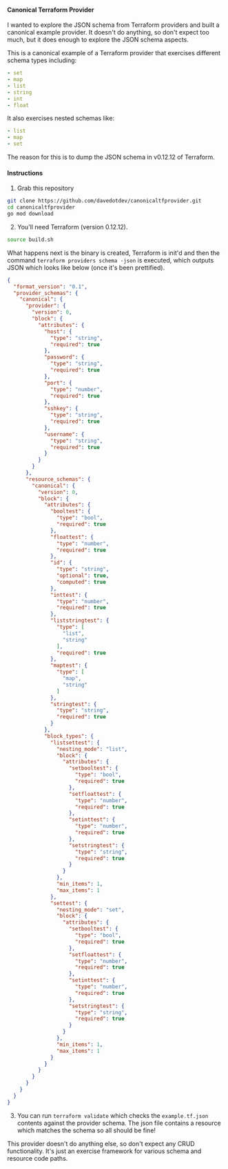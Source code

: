 #### Canonical Terraform Provider

I wanted to explore the JSON schema from Terraform providers and built a canonical example provider. It doesn't do anything, so don't expect too much, but it does enough to explore the JSON schema aspects.

This is a canonical example of a Terraform provider that exercises different schema types including:

```yaml
- set
- map
- list
- string
- int
- float
```

It also exercises nested schemas like:

```yaml
- list
- map
- set
```

The reason for this is to dump the JSON schema in v0.12.12 of Terraform.

#### Instructions

1. Grab this repository

```bash
git clone https://github.com/davedotdev/canonicaltfprovider.git
cd canonicaltfprovider
go mod download
```

2. You'll need Terraform (version 0.12.12).

```bash
source build.sh
```

What happens next is the binary is created, Terraform is init'd and then the command `terraform providers schema -json` is executed, which outputs JSON which looks like below (once it's been prettified). 

```json
{
  "format_version": "0.1",
  "provider_schemas": {
    "canonical": {
      "provider": {
        "version": 0,
        "block": {
          "attributes": {
            "host": {
              "type": "string",
              "required": true
            },
            "password": {
              "type": "string",
              "required": true
            },
            "port": {
              "type": "number",
              "required": true
            },
            "sshkey": {
              "type": "string",
              "required": true
            },
            "username": {
              "type": "string",
              "required": true
            }
          }
        }
      },
      "resource_schemas": {
        "canonical": {
          "version": 0,
          "block": {
            "attributes": {
              "booltest": {
                "type": "bool",
                "required": true
              },
              "floattest": {
                "type": "number",
                "required": true
              },
              "id": {
                "type": "string",
                "optional": true,
                "computed": true
              },
              "inttest": {
                "type": "number",
                "required": true
              },
              "liststringtest": {
                "type": [
                  "list",
                  "string"
                ],
                "required": true
              },
              "maptest": {
                "type": [
                  "map",
                  "string"
                ]
              },
              "stringtest": {
                "type": "string",
                "required": true
              }
            },
            "block_types": {
              "listsettest": {
                "nesting_mode": "list",
                "block": {
                  "attributes": {
                    "setbooltest": {
                      "type": "bool",
                      "required": true
                    },
                    "setfloattest": {
                      "type": "number",
                      "required": true
                    },
                    "setinttest": {
                      "type": "number",
                      "required": true
                    },
                    "setstringtest": {
                      "type": "string",
                      "required": true
                    }
                  }
                },
                "min_items": 1,
                "max_items": 1
              },
              "settest": {
                "nesting_mode": "set",
                "block": {
                  "attributes": {
                    "setbooltest": {
                      "type": "bool",
                      "required": true
                    },
                    "setfloattest": {
                      "type": "number",
                      "required": true
                    },
                    "setinttest": {
                      "type": "number",
                      "required": true
                    },
                    "setstringtest": {
                      "type": "string",
                      "required": true
                    }
                  }
                },
                "min_items": 1,
                "max_items": 1
              }
            }
          }
        }
      }
    }
  }
}
```

3. You can run `terraform validate` which checks the `example.tf.json` contents against the provider schema. The json file contains a resource which matches the schema so all should be fine!

This provider doesn't do anything else, so don't expect any CRUD functionality. It's just an exercise framework for various schema and resource code paths.
